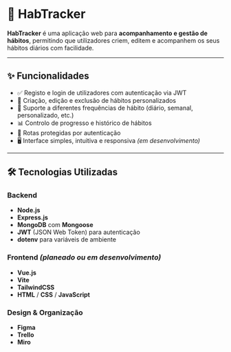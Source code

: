 # 🧠 HabTracker

**HabTracker** é uma aplicação web para **acompanhamento e gestão de hábitos**, permitindo que utilizadores criem, editem e acompanhem os seus hábitos diários com facilidade.

---

## ✨ Funcionalidades

- ✅ Registo e login de utilizadores com autenticação via JWT
- 🧩 Criação, edição e exclusão de hábitos personalizados
- 📅 Suporte a diferentes frequências de hábito (diário, semanal, personalizado, etc.)
- 📊 Controlo de progresso e histórico de hábitos
- 🔐 Rotas protegidas por autenticação
- 🖥️ Interface simples, intuitiva e responsiva *(em desenvolvimento)*

---

## 🛠️ Tecnologias Utilizadas

### Backend
- **Node.js**
- **Express.js**
- **MongoDB** com **Mongoose**
- **JWT** (JSON Web Token) para autenticação
- **dotenv** para variáveis de ambiente

### Frontend *(planeado ou em desenvolvimento)*
- **Vue.js**
- **Vite**
- **TailwindCSS**
- **HTML** / **CSS** / **JavaScript**

### Design & Organização
- **Figma**
- **Trello**
- **Miro**
